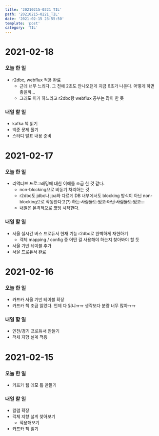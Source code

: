 ```yaml
---
title: '20210215-0221 TIL'
path: '20210215-0221_TIL'
date: '2021-02-15 23:55:50'
template: 'post'
category: 'TIL'
---
```


# 2021-02-18
### 오늘 한 일
* r2dbc, webflux 적용 완료
    * 근데 너무 느리다. 그 전에 2초도 안나오던게 지금 6초가 나온다. 어떻게 하면 좋을까...
    * 그래도 이거 하느라고 r2dbc랑 webflux 공부는 많이 한 듯

### 내일 할 일
* kafka 책 읽기
* 백준 문제 풀기
* 스터디 발표 내용 준비

# 2021-02-17
### 오늘 한 일
* 리액티브 프로그래밍에 대한 이해를 조금 한 것 같다.
    * non-blocking으로 비동기 처리하는 것
    * r2dbc도 jdbc나 jpa와 다르게 DB 내부에서도 blocking 방식이 아닌 non-blocking으로 작동한다고(?) ~~하는 사람들도 있고 아닌 사람들도 있고...~~
    * 내일은 본격적으로 코딩 시작한다.

### 내일 할 일
* 서울 실시간 버스 프로듀서 현재 기능 r2dbc로 완벽하게 재현하기
    * 객체 mapping / config 중 어떤 걸 사용해야 하는지 찾아봐야 할 듯
* 서울 기반 테이블 추가
* 서울 프로듀서 완료

# 2021-02-16
### 오늘 한 일
* 카프카 서울 기반 테이블 확장
* 카프카 책 조금 읽었다. 언제 다 읽냐ㅠㅠ 생각보다 분량 너무 많아ㅠㅠ

### 내일 할 일
* 인천/경기 프로듀서 만들기
* 객체 지향 설계 적용

# 2021-02-15
### 오늘 한 일
* 카프카 웹 데모 틀 만들기

### 내일 할 일
* 컬럼 확장
* 객체 지향 설계 찾아보기
  * 적용해보기
* 카프카 책 읽기
  